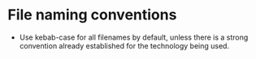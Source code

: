 # File naming conventions

- Use kebab-case for all filenames by default, unless there is a strong convention already established for the technology being used.
